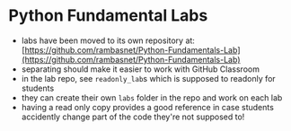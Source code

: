 # Python Fundamental Labs

- labs have been moved to its own repository at: [https://github.com/rambasnet/Python-Fundamentals-Lab](https://github.com/rambasnet/Python-Fundamentals-Lab)
- separating should make it easier to work with GitHub Classroom
- in the lab repo, see `readonly_lab`s which is supposed to readonly for students
- they can create their own `labs` folder in the repo and work on each lab
- having a read only copy provides a good reference in case students accidently change part of the code they're not supposed to!
